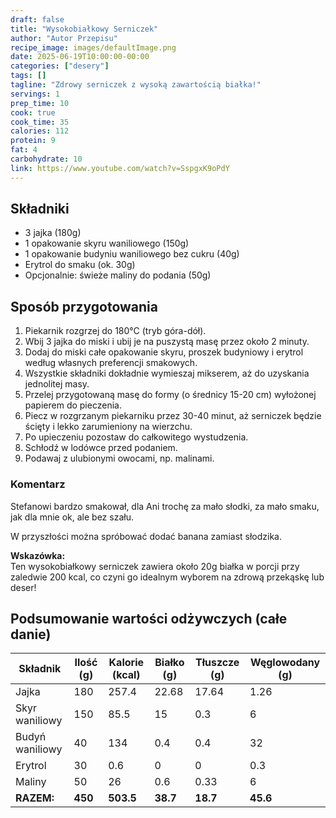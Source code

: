 ```yaml
---
draft: false
title: "Wysokobiałkowy Serniczek"
author: "Autor Przepisu"
recipe_image: images/defaultImage.png
date: 2025-06-19T10:00:00-00:00
categories: ["desery"]
tags: []
tagline: "Zdrowy serniczek z wysoką zawartością białka!"
servings: 1
prep_time: 10
cook: true
cook_time: 35
calories: 112
protein: 9
fat: 4
carbohydrate: 10
link: https://www.youtube.com/watch?v=SspgxK9oPdY
---
```


## Składniki
- 3 jajka (180g)
- 1 opakowanie skyru waniliowego (150g)
- 1 opakowanie budyniu waniliowego bez cukru (40g)
- Erytrol do smaku (ok. 30g)
- Opcjonalnie: świeże maliny do podania (50g)

## Sposób przygotowania
1. Piekarnik rozgrzej do 180°C (tryb góra-dół).
2. Wbij 3 jajka do miski i ubij je na puszystą masę przez około 2 minuty.
3. Dodaj do miski całe opakowanie skyru, proszek budyniowy i erytrol według własnych preferencji smakowych.
4. Wszystkie składniki dokładnie wymieszaj mikserem, aż do uzyskania jednolitej masy.
5. Przelej przygotowaną masę do formy (o średnicy 15-20 cm) wyłożonej papierem do pieczenia.
6. Piecz w rozgrzanym piekarniku przez 30-40 minut, aż serniczek będzie ścięty i lekko zarumieniony na wierzchu.
7. Po upieczeniu pozostaw do całkowitego wystudzenia.
8. Schłodź w lodówce przed podaniem.
9. Podawaj z ulubionymi owocami, np. malinami.

### Komentarz
Stefanowi bardzo smakował, dla Ani trochę za mało słodki, za mało smaku, jak dla mnie ok, ale bez szału. 

W przyszłości można spróbować dodać banana zamiast słodzika.

**Wskazówka:**  
Ten wysokobiałkowy serniczek zawiera około 20g białka w porcji przy zaledwie 200 kcal, co czyni go idealnym wyborem na zdrową przekąskę lub deser!

## Podsumowanie wartości odżywczych (całe danie)

| Składnik         | Ilość (g) | Kalorie (kcal) | Białko (g) | Tłuszcze (g) | Węglowodany (g) |
|------------------|-----------|---------------|------------|--------------|-----------------|
| Jajka            | 180       | 257.4         | 22.68      | 17.64        | 1.26            |
| Skyr waniliowy   | 150       | 85.5          | 15         | 0.3          | 6               |
| Budyń waniliowy  | 40        | 134           | 0.4        | 0.4          | 32              |
| Erytrol          | 30        | 0.6           | 0          | 0            | 0.3             |
| Maliny           | 50        | 26            | 0.6        | 0.33         | 6               |
| **RAZEM:**       | **450**   | **503.5**     | **38.7**   | **18.7**     | **45.6**        |

